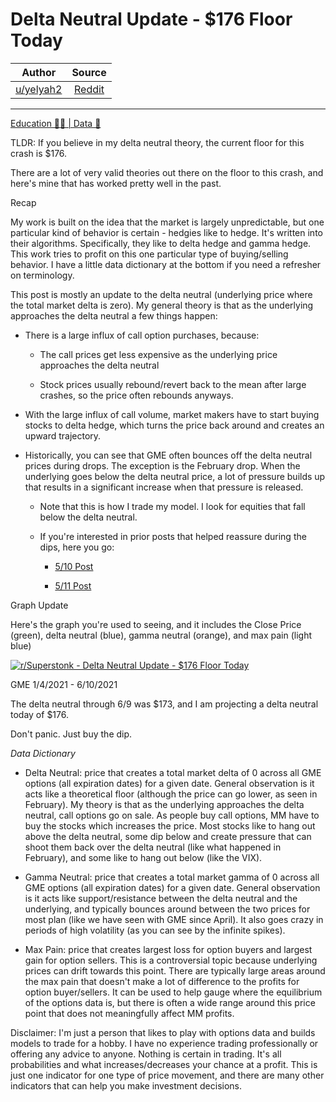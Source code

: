 Delta Neutral Update - $176 Floor Today
=======================================

| Author       | Source       | 
| :-------------: |:-------------:|
|  [u/yelyah2](https://www.reddit.com/user/yelyah2/) | [Reddit](https://www.reddit.com/r/Superstonk/comments/nwrzba/delta_neutral_update_176_floor_today/) | 

---

[Education 👨‍🏫 | Data 🔢](https://www.reddit.com/r/Superstonk/search?q=flair_name%3A%22Education%20%F0%9F%91%A8%E2%80%8D%F0%9F%8F%AB%20%7C%20Data%20%F0%9F%94%A2%22&restrict_sr=1)

TLDR: If you believe in my delta neutral theory, the current floor for this crash is $176.

There are a lot of very valid theories out there on the floor to this crash, and here's mine that has worked pretty well in the past.

Recap

My work is built on the idea that the market is largely unpredictable, but one particular kind of behavior is certain - hedgies like to hedge. It's written into their algorithms. Specifically, they like to delta hedge and gamma hedge. This work tries to profit on this one particular type of buying/selling behavior. I have a little data dictionary at the bottom if you need a refresher on terminology.

This post is mostly an update to the delta neutral (underlying price where the total market delta is zero). My general theory is that as the underlying approaches the delta neutral a few things happen:

-   There is a large influx of call option purchases, because:

    -   The call prices get less expensive as the underlying price approaches the delta neutral

    -   Stock prices usually rebound/revert back to the mean after large crashes, so the price often rebounds anyways.

-   With the large influx of call volume, market makers have to start buying stocks to delta hedge, which turns the price back around and creates an upward trajectory.

-   Historically, you can see that GME often bounces off the delta neutral prices during drops. The exception is the February drop. When the underlying goes below the delta neutral price, a lot of pressure builds up that results in a significant increase when that pressure is released.

    -   Note that this is how I trade my model. I look for equities that fall below the delta neutral.

    -   If you're interested in prior posts that helped reassure during the dips, here you go:

        -   [5/10 Post](https://www.reddit.com/r/Superstonk/comments/n9cutk/gme_bouncing_off_delta_neutral_price_today/)

        -   [5/11 Post](https://www.reddit.com/r/Superstonk/comments/na952e/gme_delta_neutral_price_update/)

Graph Update

Here's the graph you're used to seeing, and it includes the Close Price (green), delta neutral (blue), gamma neutral (orange), and max pain (light blue)

[![r/Superstonk - Delta Neutral Update - $176 Floor Today](https://preview.redd.it/6kfa4wojtg471.png?width=910&format=png&auto=webp&s=c43b15b11696f544540f536b68020061204961ff)](https://preview.redd.it/6kfa4wojtg471.png?width=910&format=png&auto=webp&s=c43b15b11696f544540f536b68020061204961ff)

GME 1/4/2021 - 6/10/2021

The delta neutral through 6/9 was $173, and I am projecting a delta neutral today of $176.

Don't panic. Just buy the dip.

*Data Dictionary*

-   Delta Neutral: price that creates a total market delta of 0 across all GME options (all expiration dates) for a given date. General observation is it acts like a theoretical floor (although the price can go lower, as seen in February). My theory is that as the underlying approaches the delta neutral, call options go on sale. As people buy call options, MM have to buy the stocks which increases the price. Most stocks like to hang out above the delta neutral, some dip below and create pressure that can shoot them back over the delta neutral (like what happened in February), and some like to hang out below (like the VIX).

-   Gamma Neutral: price that creates a total market gamma of 0 across all GME options (all expiration dates) for a given date. General observation is it acts like support/resistance between the delta neutral and the underlying, and typically bounces around between the two prices for most plan (like we have seen with GME since April). It also goes crazy in periods of high volatility (as you can see by the infinite spikes).

-   Max Pain: price that creates largest loss for option buyers and largest gain for option sellers. This is a controversial topic because underlying prices can drift towards this point. There are typically large areas around the max pain that doesn't make a lot of difference to the profits for option buyer/sellers. It can be used to help gauge where the equilibrium of the options data is, but there is often a wide range around this price point that does not meaningfully affect MM profits.

Disclaimer: I'm just a person that likes to play with options data and builds models to trade for a hobby. I have no experience trading professionally or offering any advice to anyone. Nothing is certain in trading. It's all probabilities and what increases/decreases your chance at a profit. This is just one indicator for one type of price movement, and there are many other indicators that can help you make investment decisions.
